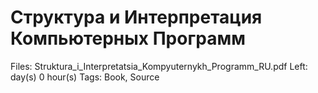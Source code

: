 # Структура и Интерпретация Компьютерных Программ

Files: Struktura_i_Interpretatsia_Kompyuternykh_Programm_RU.pdf
Left:  day(s) 0 hour(s) 
Tags: Book, Source